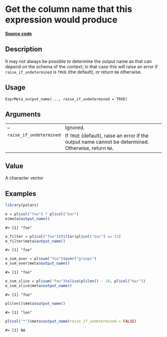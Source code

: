 

# Get the column name that this expression would produce

[**Source code**](https://github.com/pola-rs/r-polars/tree/8dac37e8bf89bcd080a13d0ed20dd1dc2bee615f/R/expr__meta.R#L115)

## Description

It may not always be possible to determine the output name as that can
depend on the schema of the context; in that case this will raise an
error if <code>raise_if_undetermined</code> is <code>TRUE</code> (the
default), or return <code>NA</code> otherwise.

## Usage

<pre><code class='language-R'>ExprMeta_output_name(..., raise_if_undetermined = TRUE)
</code></pre>

## Arguments

<table>
<tr>
<td style="white-space: nowrap; font-family: monospace; vertical-align: top">
<code id="...">…</code>
</td>
<td>
Ignored.
</td>
</tr>
<tr>
<td style="white-space: nowrap; font-family: monospace; vertical-align: top">
<code id="raise_if_undetermined">raise_if_undetermined</code>
</td>
<td>
If <code>TRUE</code> (default), raise an error if the output name cannot
be determined. Otherwise, return <code>NA</code>.
</td>
</tr>
</table>

## Value

A character vector

## Examples

``` r
library(polars)

e = pl$col("foo") * pl$col("bar")
e$meta$output_name()
```

    #> [1] "foo"

``` r
e_filter = pl$col("foo")$filter(pl$col("bar") == 13)
e_filter$meta$output_name()
```

    #> [1] "foo"

``` r
e_sum_over = pl$sum("foo")$over("groups")
e_sum_over$meta$output_name()
```

    #> [1] "foo"

``` r
e_sum_slice = pl$sum("foo")$slice(pl$len() - 10, pl$col("bar"))
e_sum_slice$meta$output_name()
```

    #> [1] "foo"

``` r
pl$len()$meta$output_name()
```

    #> [1] "len"

``` r
pl$col("*")$meta$output_name(raise_if_undetermined = FALSE)
```

    #> [1] NA

